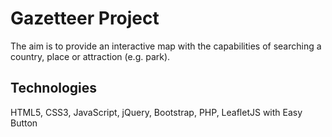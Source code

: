 # Gazetteer Project

The aim is to provide an interactive map with the capabilities of searching a country, place or attraction (e.g. park).

## Technologies

HTML5, CSS3, JavaScript, jQuery, Bootstrap, PHP, LeafletJS with Easy Button

